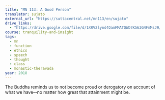 ```yaml
---
title: "MN 113: A Good Person"
translator: sujato
external_url: "https://suttacentral.net/mn113/en/sujato"
drive_links:
  - "https://drive.google.com/file/d/1XRV2lynd4QamFMATQWD7K563GNFmMsJ9/view?usp=drivesdk"
course: tranquility-and-insight
tags:
  - mn
  - function
  - ethics
  - speech
  - thought
  - class
  - monastic-theravada
year: 2018
---
```


The Buddha reminds us to not become proud or derogatory on account of what we have--no matter how great that attainment might be.
